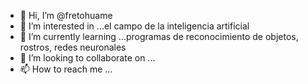 - 👋 Hi, I’m @fretohuame
- 👀 I’m interested in ...el campo de la  inteligencia artificial
- 🌱 I’m currently learning ...programas de  reconocimiento de objetos, rostros, redes neuronales
- 💞️ I’m looking to collaborate on ...
- 📫 How to reach me ...

<!---
fretohuame/fretohuame is a ✨ special ✨ repository because its `README.md` (this file) appears on your GitHub profile.
You can click the Preview link to take a look at your changes.
--->
